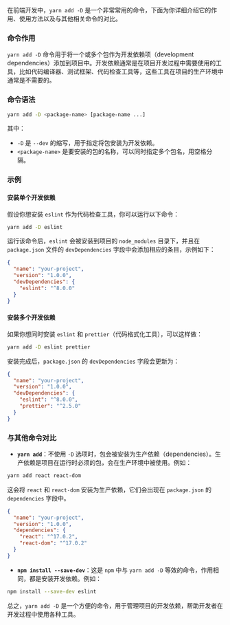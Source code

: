 在前端开发中，`yarn add -D` 是一个非常常用的命令，下面为你详细介绍它的作用、使用方法以及与其他相关命令的对比。

### 命令作用
`yarn add -D` 命令用于将一个或多个包作为开发依赖项（development dependencies）添加到项目中。开发依赖通常是在项目开发过程中需要使用的工具，比如代码编译器、测试框架、代码检查工具等，这些工具在项目的生产环境中通常是不需要的。

### 命令语法
```bash
yarn add -D <package-name> [package-name ...]
```
其中：
- `-D` 是 `--dev` 的缩写，用于指定将包安装为开发依赖。
- `<package-name>` 是要安装的包的名称，可以同时指定多个包名，用空格分隔。

### 示例
#### 安装单个开发依赖
假设你想安装 `eslint` 作为代码检查工具，你可以运行以下命令：
```bash
yarn add -D eslint
```
运行该命令后，`eslint` 会被安装到项目的 `node_modules` 目录下，并且在 `package.json` 文件的 `devDependencies` 字段中会添加相应的条目，示例如下：
```json
{
  "name": "your-project",
  "version": "1.0.0",
  "devDependencies": {
    "eslint": "^8.0.0"
  }
}
```

#### 安装多个开发依赖
如果你想同时安装 `eslint` 和 `prettier`（代码格式化工具），可以这样做：
```bash
yarn add -D eslint prettier
```
安装完成后，`package.json` 的 `devDependencies` 字段会更新为：
```json
{
  "name": "your-project",
  "version": "1.0.0",
  "devDependencies": {
    "eslint": "^8.0.0",
    "prettier": "^2.5.0"
  }
}
```

### 与其他命令对比
- **`yarn add`**：不使用 `-D` 选项时，包会被安装为生产依赖（dependencies）。生产依赖是项目在运行时必须的包，会在生产环境中被使用。例如：
```bash
yarn add react react-dom
```
这会将 `react` 和 `react-dom` 安装为生产依赖，它们会出现在 `package.json` 的 `dependencies` 字段中。
```json
{
  "name": "your-project",
  "version": "1.0.0",
  "dependencies": {
    "react": "^17.0.2",
    "react-dom": "^17.0.2"
  }
}
```
- **`npm install --save-dev`**：这是 `npm` 中与 `yarn add -D` 等效的命令，作用相同，都是安装开发依赖。例如：
```bash
npm install --save-dev eslint
```

总之，`yarn add -D` 是一个方便的命令，用于管理项目的开发依赖，帮助开发者在开发过程中使用各种工具。 